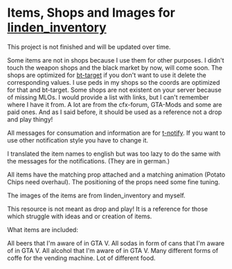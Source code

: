 # Items, Shops and Images for [linden_inventory](https://github.com/thelindat/linden_inventory)

This project is not finished and will be updated over time.

Some items are not in shops because I use them for other purposes. I didn't touch the weapon shops and the black market by now, will come soon.
The shops are optimized for [bt-target](https://github.com/OfficialNoms/bt-target) if you don't want to use it delete the corresponding values.
I use peds in my shops so the coords are optimized for that and bt-target. Some shops are not existent on your server because of missing MLOs.
I would provide a list with links, but I can't remember where I have it from. A lot are from the cfx-forum, GTA-Mods and some are paid ones.
And as I said before, it should be used as a reference not a drop and play thingy!

All messages for consumation and information are for [t-notify](https://github.com/TasoOneAsia/t-notify). If you want to use other notification style you have to change it.

I translated the item names to english but was too lazy to do the same with the messages for the notifications. (They are in german.)

All items have the matching prop attached and a matching animation (Potato Chips need overhaul). The positioning of the props need some fine tuning.

The images of the items are from linden_inventory and myself.

This resource is not meant as drop and play! It is a reference for those which struggle with ideas and or creation of items.

What items are included:

All beers that I'm aware of in GTA V.
All sodas in form of cans that I'm aware of in GTA V.
All alcohol that I'm aware of in GTA V.
Many different forms of coffe for the vending machine.
Lot of different food.
